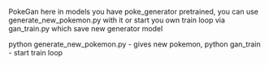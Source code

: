 PokeGan
here in models you have poke_generator
pretrained, you can use generate_new_pokemon.py with it
or start you own train loop via gan_train.py which save new generator model 

python generate_new_pokemon.py - gives new pokemon, python gan_train - start train loop 

